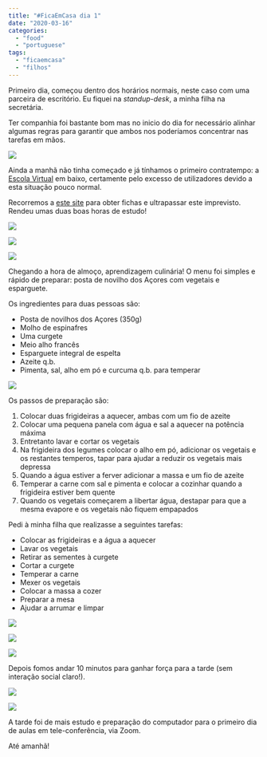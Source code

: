 ```yaml
---
title: "#FicaEmCasa dia 1"
date: "2020-03-16"
categories: 
  - "food"
  - "portuguese"
tags: 
  - "ficaemcasa"
  - "filhos"
---
```


Primeiro dia, começou dentro dos horários normais, neste caso com uma parceira de escritório. Eu fiquei na _standup-desk_, a minha filha na secretária.

Ter companhia foi bastante bom mas no inicio do dia for necessário alinhar algumas regras para garantir que ambos nos poderíamos concentrar nas tarefas em mãos.

![](images/20200316_092618-1024x576.jpg)

Ainda a manhã não tinha começado e já tínhamos o primeiro contratempo: a [Escola Virtual](https://www.escolavirtual.pt/) em baixo, certamente pelo excesso de utilizadores devido a esta situação pouco normal.

Recorremos a [este site](https://www.ensinobasico.com/1o-ciclo/matematica-4o-ano) para obter fichas e ultrapassar este imprevisto. Rendeu umas duas boas horas de estudo!

![](images/20200316_094717-1-576x1024.jpg)

![](images/20200316_100901-2-576x1024.jpg)

![](images/20200316_103819-1-576x1024.jpg)

Chegando a hora de almoço, aprendizagem culinária! O menu foi simples e rápido de preparar: posta de novilho dos Açores com vegetais e esparguete.

Os ingredientes para duas pessoas são:

- Posta de novilhos dos Açores (350g)
- Molho de espinafres
- Uma curgete
- Meio alho francês
- Esparguete integral de espelta
- Azeite q.b.
- Pimenta, sal, alho em pó e curcuma q.b. para temperar

![](images/20200316_122718-1024x576.jpg)

Os passos de preparação são:

1. Colocar duas frigideiras a aquecer, ambas com um fio de azeite
2. Colocar uma pequena panela com água e sal a aquecer na potência máxima
3. Entretanto lavar e cortar os vegetais
4. Na frigideira dos legumes colocar o alho em pó, adicionar os vegetais e os restantes temperos, tapar para ajudar a reduzir os vegetais mais depressa
5. Quando a água estiver a ferver adicionar a massa e um fio de azeite
6. Temperar a carne com sal e pimenta e colocar a cozinhar quando a frigideira estiver bem quente
7. Quando os vegetais começarem a libertar água, destapar para que a mesma evapore e os vegetais não fiquem empapados

Pedi à minha filha que realizasse a seguintes tarefas:

- Colocar as frigideiras e a água a aquecer
- Lavar os vegetais
- Retirar as sementes à curgete
- Cortar a curgete
- Temperar a carne
- Mexer os vegetais
- Colocar a massa a cozer
- Preparar a mesa
- Ajudar a arrumar e limpar

![](images/20200316_122858-576x1024.jpg)

![](images/20200316_130543-576x1024.jpg)

![](images/20200316_133726-576x1024.jpg)

Depois fomos andar 10 minutos para ganhar força para a tarde (sem interação social claro!).

![](images/20200316_135259-576x1024.jpg)

![](images/IMG-20200316-WA0029-576x1024.jpeg)

A tarde foi de mais estudo e preparação do computador para o primeiro dia de aulas em tele-conferência, via Zoom.

Até amanhã!
